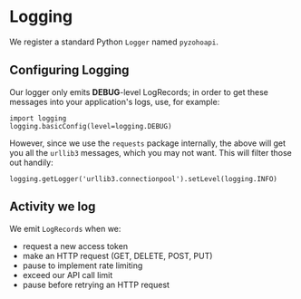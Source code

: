 # Logging

We register a standard Python `Logger` named `pyzohoapi`.

## Configuring Logging

Our logger only emits **DEBUG**-level LogRecords; in order to get these messages
into your application's logs, use, for example:

```{code-block} python
import logging
logging.basicConfig(level=logging.DEBUG)
```

However, since we use the `requests` package internally, the above will get you all the `urllib3` messages, which you may not want. This will filter those out handily:

```{code-block} python
logging.getLogger('urllib3.connectionpool').setLevel(logging.INFO)
```

## Activity we log

We emit `LogRecords` when we:

* request a new access token
* make an HTTP request (GET, DELETE, POST, PUT)
* pause to implement rate limiting
* exceed our API call limit
* pause before retrying an HTTP request
